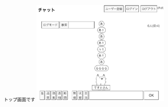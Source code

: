 トップ画面です
<img src="https://github.com/ynd3k/img/blob/master/chat-top.png" width="400px" height="300px">
